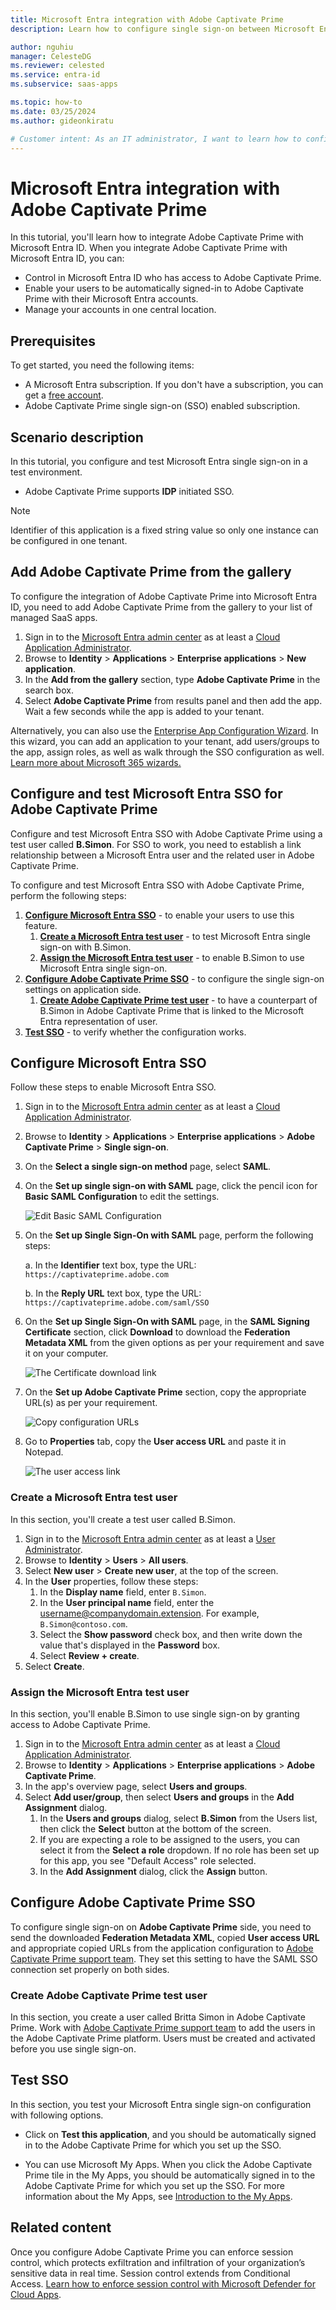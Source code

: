 ```yaml
---
title: Microsoft Entra integration with Adobe Captivate Prime
description: Learn how to configure single sign-on between Microsoft Entra ID and Adobe Captivate Prime.

author: nguhiu
manager: CelesteDG
ms.reviewer: celested
ms.service: entra-id
ms.subservice: saas-apps

ms.topic: how-to
ms.date: 03/25/2024
ms.author: gideonkiratu

# Customer intent: As an IT administrator, I want to learn how to configure single sign-on between Microsoft Entra ID and Adobe Captivate Prime so that I can control who has access to Adobe Captivate Prime, enable automatic sign-in with Microsoft Entra accounts, and manage my accounts in one central location.
---
```

# Microsoft Entra integration with Adobe Captivate Prime

In this tutorial, you'll learn how to integrate Adobe Captivate Prime with Microsoft Entra ID. When you integrate Adobe Captivate Prime with Microsoft Entra ID, you can:

* Control in Microsoft Entra ID who has access to Adobe Captivate Prime.
* Enable your users to be automatically signed-in to Adobe Captivate Prime with their Microsoft Entra accounts.
* Manage your accounts in one central location.

## Prerequisites

To get started, you need the following items:

* A Microsoft Entra subscription. If you don't have a subscription, you can get a [free account](https://azure.microsoft.com/free/).
* Adobe Captivate Prime single sign-on (SSO) enabled subscription.

## Scenario description

In this tutorial, you configure and test Microsoft Entra single sign-on in a test environment.

* Adobe Captivate Prime supports **IDP** initiated SSO.

> [!NOTE]
> Identifier of this application is a fixed string value so only one instance can be configured in one tenant.

## Add Adobe Captivate Prime from the gallery

To configure the integration of Adobe Captivate Prime into Microsoft Entra ID, you need to add Adobe Captivate Prime from the gallery to your list of managed SaaS apps.

1. Sign in to the [Microsoft Entra admin center](https://entra.microsoft.com) as at least a [Cloud Application Administrator](~/identity/role-based-access-control/permissions-reference.md#cloud-application-administrator).
1. Browse to **Identity** > **Applications** > **Enterprise applications** > **New application**.
1. In the **Add from the gallery** section, type **Adobe Captivate Prime** in the search box.
1. Select **Adobe Captivate Prime** from results panel and then add the app. Wait a few seconds while the app is added to your tenant.

 Alternatively, you can also use the [Enterprise App Configuration Wizard](https://portal.office.com/AdminPortal/home?Q=Docs#/azureadappintegration). In this wizard, you can add an application to your tenant, add users/groups to the app, assign roles, as well as walk through the SSO configuration as well. [Learn more about Microsoft 365 wizards.](/microsoft-365/admin/misc/azure-ad-setup-guides)

<a name='configure-and-test-azure-ad-sso-for-adobe-captivate-prime'></a>

## Configure and test Microsoft Entra SSO for Adobe Captivate Prime

Configure and test Microsoft Entra SSO with Adobe Captivate Prime using a test user called **B.Simon**. For SSO to work, you need to establish a link relationship between a Microsoft Entra user and the related user in Adobe Captivate Prime.

To configure and test Microsoft Entra SSO with Adobe Captivate Prime, perform the following steps:

1. **[Configure Microsoft Entra SSO](#configure-azure-ad-sso)** - to enable your users to use this feature.
    1. **[Create a Microsoft Entra test user](#create-an-azure-ad-test-user)** - to test Microsoft Entra single sign-on with B.Simon.
    1. **[Assign the Microsoft Entra test user](#assign-the-azure-ad-test-user)** - to enable B.Simon to use Microsoft Entra single sign-on.
1. **[Configure Adobe Captivate Prime SSO](#configure-adobe-captivate-prime-sso)** - to configure the single sign-on settings on application side.
    1. **[Create Adobe Captivate Prime test user](#create-adobe-captivate-prime-test-user)** - to have a counterpart of B.Simon in Adobe Captivate Prime that is linked to the Microsoft Entra representation of user.
1. **[Test SSO](#test-sso)** - to verify whether the configuration works.

<a name='configure-azure-ad-sso'></a>

## Configure Microsoft Entra SSO

Follow these steps to enable Microsoft Entra SSO.

1. Sign in to the [Microsoft Entra admin center](https://entra.microsoft.com) as at least a [Cloud Application Administrator](~/identity/role-based-access-control/permissions-reference.md#cloud-application-administrator).
1. Browse to **Identity** > **Applications** > **Enterprise applications** > **Adobe Captivate Prime** > **Single sign-on**.
1. On the **Select a single sign-on method** page, select **SAML**.
1. On the **Set up single sign-on with SAML** page, click the pencil icon for **Basic SAML Configuration** to edit the settings.

   ![Edit Basic SAML Configuration](common/edit-urls.png)

1. On the **Set up Single Sign-On with SAML** page, perform the following steps:

    a. In the **Identifier** text box, type the URL:
    `https://captivateprime.adobe.com`

    b. In the **Reply URL** text box, type the URL:
    `https://captivateprime.adobe.com/saml/SSO`

1. On the **Set up Single Sign-On with SAML** page, in the **SAML Signing Certificate** section, click **Download** to download the **Federation Metadata XML** from the given options as per your requirement and save it on your computer.

    ![The Certificate download link](common/metadataxml.png)

1. On the **Set up Adobe Captivate Prime** section, copy the appropriate URL(s) as per your requirement.

    ![Copy configuration URLs](common/copy-configuration-urls.png)

1. Go to **Properties** tab, copy the **User access URL** and paste it in Notepad.

    ![The user access link](./media/adobecaptivateprime-tutorial/adobe.png)

<a name='create-an-azure-ad-test-user'></a>

### Create a Microsoft Entra test user 

In this section, you'll create a test user called B.Simon.

1. Sign in to the [Microsoft Entra admin center](https://entra.microsoft.com) as at least a [User Administrator](~/identity/role-based-access-control/permissions-reference.md#user-administrator).
1. Browse to **Identity** > **Users** > **All users**.
1. Select **New user** > **Create new user**, at the top of the screen.
1. In the **User** properties, follow these steps:
   1. In the **Display name** field, enter `B.Simon`.  
   1. In the **User principal name** field, enter the username@companydomain.extension. For example, `B.Simon@contoso.com`.
   1. Select the **Show password** check box, and then write down the value that's displayed in the **Password** box.
   1. Select **Review + create**.
1. Select **Create**.

<a name='assign-the-azure-ad-test-user'></a>

### Assign the Microsoft Entra test user

In this section, you'll enable B.Simon to use single sign-on by granting access to Adobe Captivate Prime.

1. Sign in to the [Microsoft Entra admin center](https://entra.microsoft.com) as at least a [Cloud Application Administrator](~/identity/role-based-access-control/permissions-reference.md#cloud-application-administrator).
1. Browse to **Identity** > **Applications** > **Enterprise applications** > **Adobe Captivate Prime**.
1. In the app's overview page, select **Users and groups**.
1. Select **Add user/group**, then select **Users and groups** in the **Add Assignment** dialog.
   1. In the **Users and groups** dialog, select **B.Simon** from the Users list, then click the **Select** button at the bottom of the screen.
   1. If you are expecting a role to be assigned to the users, you can select it from the **Select a role** dropdown. If no role has been set up for this app, you see "Default Access" role selected.
   1. In the **Add Assignment** dialog, click the **Assign** button.

## Configure Adobe Captivate Prime SSO

To configure single sign-on on **Adobe Captivate Prime** side, you need to send the downloaded **Federation Metadata XML**, copied **User access URL** and appropriate copied URLs from the application configuration to [Adobe Captivate Prime support team](mailto:captivateprimesupport@adobe.com). They set this setting to have the SAML SSO connection set properly on both sides.

### Create Adobe Captivate Prime test user

In this section, you create a user called Britta Simon in Adobe Captivate Prime. Work with [Adobe Captivate Prime support team](mailto:captivateprimesupport@adobe.com) to add the users in the Adobe Captivate Prime platform. Users must be created and activated before you use single sign-on.

## Test SSO

In this section, you test your Microsoft Entra single sign-on configuration with following options.

* Click on **Test this application**, and you should be automatically signed in to the Adobe Captivate Prime for which you set up the SSO.

* You can use Microsoft My Apps. When you click the Adobe Captivate Prime tile in the My Apps, you should be automatically signed in to the Adobe Captivate Prime for which you set up the SSO. For more information about the My Apps, see [Introduction to the My Apps](https://support.microsoft.com/account-billing/sign-in-and-start-apps-from-the-my-apps-portal-2f3b1bae-0e5a-4a86-a33e-876fbd2a4510).

## Related content

Once you configure Adobe Captivate Prime you can enforce session control, which protects exfiltration and infiltration of your organization’s sensitive data in real time. Session control extends from Conditional Access. [Learn how to enforce session control with Microsoft Defender for Cloud Apps](/cloud-app-security/proxy-deployment-any-app).
